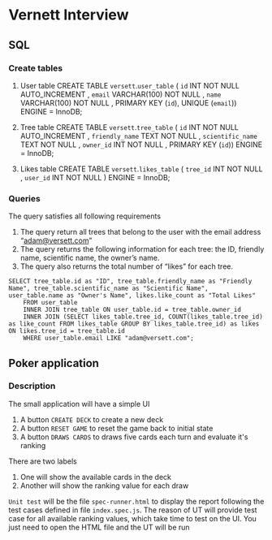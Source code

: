 # Vernett Interview

## SQL

### Create tables

1. User table
CREATE TABLE `versett`.`user_table` ( `id` INT NOT NULL AUTO_INCREMENT , `email` VARCHAR(100) NOT NULL , `name` VARCHAR(100) NOT NULL , PRIMARY KEY (`id`), UNIQUE (`email`)) ENGINE = InnoDB;

2. Tree table
CREATE TABLE `versett`.`tree_table` ( `id` INT NOT NULL AUTO_INCREMENT , `friendly_name` TEXT NOT NULL , `scientific_name` TEXT NOT NULL , `owner_id` INT NOT NULL , PRIMARY KEY (`id`)) ENGINE = InnoDB;

3. Likes table
CREATE TABLE `versett`.`likes_table` ( `tree_id` INT NOT NULL , `user_id` INT NOT NULL ) ENGINE = InnoDB;

### Queries

The query satisfies all following requirements
1. The query return all trees that belong to the user with the email address “adam@versett.com”
2. The query returns the following information for each tree: the ID, friendly name, scientific name, the owner’s name.
3. The query also returns the total number of “likes” for each tree.

```
SELECT tree_table.id as "ID", tree_table.friendly_name as "Friendly Name", tree_table.scientific_name as "Scientific Name", user_table.name as "Owner's Name", likes.like_count as "Total Likes" 
    FROM user_table 
    INNER JOIN tree_table ON user_table.id = tree_table.owner_id 
    INNER JOIN (SELECT likes_table.tree_id, COUNT(likes_table.tree_id) as like_count FROM likes_table GROUP BY likes_table.tree_id) as likes ON likes.tree_id = tree_table.id
    WHERE user_table.email LIKE "adam@versett.com";
```
## Poker application

### Description
The small application will have a simple UI

1. A button `CREATE DECK` to create a new deck
2. A button `RESET GAME` to reset the game back to initial state
3. A button `DRAWS CARDS` to draws five cards each turn and evaluate it's ranking

There are two labels

1. One will show the available cards in the deck
2. Another will show the ranking value for each draw

`Unit test` will be the file `spec-runner.html` to display the report following the test cases defined in file `index.spec.js`.
The reason of UT will provide test case for all available ranking values, which take time to test on the UI. You just need to open the
HTML file and the UT will be run